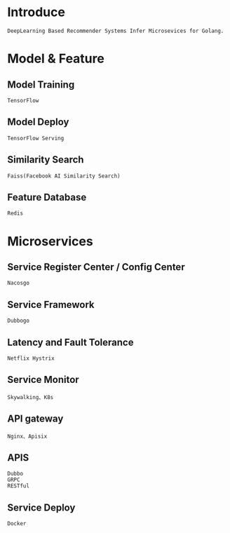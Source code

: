 # Introduce
    DeepLearning Based Recommender Systems Infer Microsevices for Golang.

# Model & Feature

## Model Training
    TensorFlow
    
## Model Deploy
    TensorFlow Serving
    
## Similarity Search
    Faiss(Facebook AI Similarity Search)
    
## Feature Database
    Redis


# Microservices

## Service Register Center / Config Center
    Nacosgo

##  Service Framework   
    Dubbogo

##  Latency and Fault Tolerance
    Netflix Hystrix 

## Service Monitor
    Skywalking、K8s

## API gateway
    Nginx、Apisix

## APIS
    Dubbo
    GRPC
    RESTful

## Service Deploy
    Docker


    
